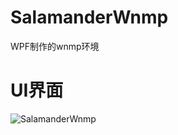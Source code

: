 # SalamanderWnmp
WPF制作的wnmp环境
# UI界面

![SalamanderWnmp](https://thumbnail0.baidupcs.com/thumbnail/a770adcba827725066535afa8e6287ae?fid=4046184033-250528-448943590397505&time=1475388000&rt=pr&sign=FDTAER-DCb740ccc5511e5e8fedcff06b081203-45pP5SYl7zMjt%2bYHUOi8WMQAkuI%3d&expires=8h&chkbd=0&chkv=0&dp-logid=6392207122718774697&dp-callid=0&size=c1600_u900&quality=90)